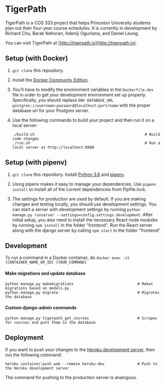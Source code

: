 # TigerPath

TigerPath is a COS 333 project that helps Princeton University students plan out their four-year course schedules. It is currently in development by Richard Chu, Barak Nehoran, Adeniji Ogunlana, and Daniel Leung.

You can visit TigerPath at [http://tigerpath.io](http://tigerpath.io).

## Setup (with Docker)

1. `git clone` this repository.

2. Install the [Docker Community Edition](https://www.docker.com/community-edition).

3. You'll have to modify the environment variables in the `Dockerfile.dev` file in order to get your development environment set up properly. Specifically, you should replace `ENV DATABASE_URL postgres://username:password@localhost:port/name` with the proper database url for your Postgres server.

3. Use the following commands to build your project and then run it on a local server:
    ```
    ./build.sh                                                  # Build code changes
    ./run.sh                                                    # Run a local server at http://localhost:8000
    ```

## Setup (with pipenv)

1. `git clone` this repository. Install [Python 3.6](https://www.python.org) and [pipenv](https://docs.pipenv.org).

2. Using pipenv makes it easy to manage your dependencies. Use `pipenv install` to install all of the current dependencies from Pipfile.lock.

3. The settings for production are used by default. If you are making changes and testing locally, you should use development settings. You can start a server with development settings by running `python manage.py runserver --settings=config.settings.development`. After initial setup, you also need to install the necessary React node modules by running `npm install` in the folder "frontend". Run the React server along with the django server by calling `npm start` in the folder "frontend"

## Development

To run a command in a Docker container, do `docker exec -it [CONTAINER_NAME_OR_ID] [YOUR_COMMAND]`

#### Make migrations and update database

```
python manage.py makemigrations                             # Makes migrations based on models.py
python manage.py migrate                                    # Migrates the database
```

#### Custom django-admin commands

```
python manage.py tigerpath_get_courses                      # Scrapes for courses and puts them in the database
```

## Deployment

If you want to push your changes to the [Heroku development server](http://tigerpath333-dev.herokuapp.com), then run the following command:
```
heroku container:push web --remote heroku-dev               # Push to the Heroku development server
```

The command for pushing to the production server is analogous.
